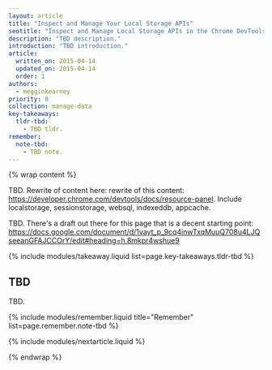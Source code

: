 ```yaml
---
layout: article
title: "Inspect and Manage Your Local Storage APIs"
seotitle: "Inspect and Manage Local Storage APIs in the Chrome DevTools Resources Panel"
description: "TBD description."
introduction: "TBD introduction."
article:
  written_on: 2015-04-14
  updated_on: 2015-04-14
  order: 1
authors:
  - megginkearney
priority: 0
collection: manage-data
key-takeaways:
  tldr-tbd:
    - TBD tldr.
remember:
  note-tbd:
    - TBD note.
---
```

{% wrap content %}

TBD. Rewrite of content here: rewrite of this content: https://developer.chrome.com/devtools/docs/resource-panel. Include localstorage, sessionstorage, websql, indexeddb, appcache.

TBD. There's a draft out there for this page that is a decent starting point: https://docs.google.com/document/d/1vayt_p_9cq4inwTxqMuuQ708u4LJQseeanGFAJCCOrY/edit#heading=h.8mkpr4wshue9

{% include modules/takeaway.liquid list=page.key-takeaways.tldr-tbd %}

## TBD

TBD.

{% include modules/remember.liquid title="Remember" list=page.remember.note-tbd %}

{% include modules/nextarticle.liquid %}

{% endwrap %}
